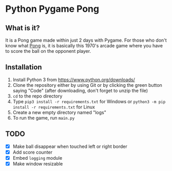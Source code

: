 # Python Pygame Pong

## What is it?

It is a Pong game made within just 2 days with Pygame. For those who don't know what [Pong](https://en.wikipedia.org/wiki/Pong) is, it is basically this 1970's arcade game where you have to score the ball on the opponent player.

## Installation

1) Install Python 3 from <https://www.python.org/downloads/>
2) Clone the repository either by using Git or by clicking the green button saying "Code" (after downloading, don't forget to unzip the file)
3) `cd` to the repo directory
4) Type `pip3 install -r requirements.txt` for Windows or `python3 -m pip install -r requirements.txt` for Linux
5) Create a new empty directory named "logs"
6) To run the game, run `main.py`

## TODO

* [x] Make ball disappear when touched left or right border
* [x] Add score counter
* [x] Embed `logging` module
* [x] Make window resizable
